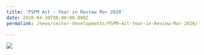 ```yaml
---
title: 'PSPM Act - Year in Review Mar 2020'
date: 2020-04-30T00:00:00.000Z
permalink: /news/sector-developments/PSPM-Act-Year-in-Review-Mar-2020/

---
```



<a href="/images/PSPM%20Act%20-%20Year%20in%20Review%20Mar%202020.pdf" target="_blank"><img src="/images/PSPM%20Act%20-%20Year%20in%20Review%20Mar%202020.jpg"></a>
